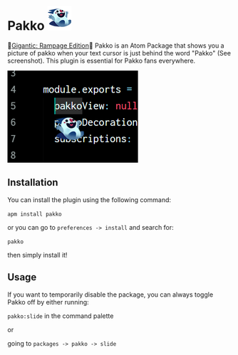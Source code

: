 # Pakko ![pakko](https://raw.githubusercontent.com/Thmyris/Pakko-Atom-Package/master/assets/pakko.png)
👀[Gigantic: Rampage Edition](https://store.steampowered.com/app/1924490/Gigantic_Rampage_Edition/)👀
Pakko is an Atom Package that shows you a picture of pakko when your text cursor is just behind the word "Pakko" (See screenshot). This plugin is essential for Pakko fans everywhere.

![screenshot](https://raw.githubusercontent.com/Thmyris/Pakko-Atom-Package/master/assets/screenshot.png)

## Installation

You can install the plugin using the following command:

`apm install pakko`

or you can go to `preferences -> install` and search for:

`pakko`

then simply install it!

## Usage

If you want to temporarily disable the package, you can always toggle Pakko off by either running:

`pakko:slide` in the command palette

or

going to `packages -> pakko -> slide`
